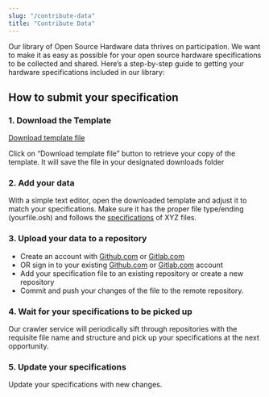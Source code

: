 ```yaml
---
slug: "/contribute-data"
title: "Contribute Data"
---
```


Our library of Open Source Hardware data thrives on participation. We want to make it as easy as possible for your open source hardware specifications to be collected and shared.
Here’s a step-by-step guide to getting your hardware specifications included in our library:

## How to submit your specification

### **1. Download the Template**

[Download template file](somelink)

Click on “Download template file” button to retrieve your copy of the template. It will save the file in your designated downloads folder

### **2. Add your data**

With a simple text editor, open the downloaded template and adjust it to match your specifications. Make sure it has the proper file type/ending (yourfile.osh) and follows the [specifications](somelink) of XYZ files.

### **3. Upload your data to a repository**

- Create an account with [Github.com](https://www.github.com) or [Gitlab.com](https://www.gitlab.com)
- OR sign in to your existing [Github.com](https://www.github.com) or [Gitlab.com](https://www.gitlab.com) account
- Add your specification file to an existing repository or create a new repository
- Commit and push your changes of the file to the remote repository.

### **4. Wait for your specifications to be picked up**

Our crawler service will periodically sift through repositories with the requisite file name and structure and pick up your specifications at the next opportunity.

### **5. Update your specifications**

Update your specifications with new changes.
